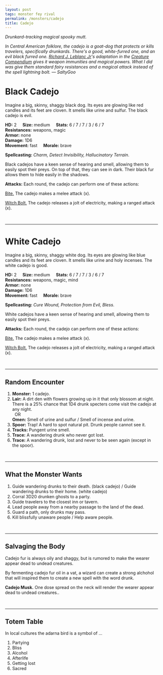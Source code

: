 ```yaml
---
layout: post
tags: monster fey rival
permalink: /monsters/cadejo
title: Cadejo
---
```


*Drunkard-tracking magical spooky mutt.*

<span class="alchemy"> *In Central American folklore, the cadejo is a goat-dog that protects or kills travelers, specifically drunkards. There's a good, white-furred one, and an evil black furred one. [Richard J. Leblanc Jr](http://savevsdragon.blogspot.com/)'s adaptation in the [Creature Compendium](https://www.drivethrurpg.com/product/147588/CC1-Creature-Compendium) gives it weapon immunities and magical powers. What I did was give them standard fairy resistances and a magical attack instead of the spell lightning bolt. — SaltyGoo* </span>

# Black Cadejo

Imagine a big, skinny, shaggy black dog. Its eyes are glowing like red candles and its feet are cloven. It smells like urine and sulfur. The black cadejo is evil.

**HD:** 2  &nbsp; &nbsp;  **Size:** medium &nbsp; &nbsp; **Stats:** 6 / 7 / 7 / 3 / 6 / 7  <br>
**Resistances:** weapons, magic <br>
**Armor:** none <br>
**Damage:** 1D6 <br>
**Movement:** fast &nbsp; &nbsp; **Morale:** brave <br>

**Spellcasting:** *Charm, Detect Invisibility, Hallucinatory Terrain*. 

Black cadejos have a keen sense of hearing and smell, allowing them to easily spot their preys. On top of that, they can see in dark. Their black fur allows them to hide easily in the shadows.

**Attacks:** Each round, the cadejo can perform one of these actions:

<ins>Bite.</ins> The cadejo makes a melee attack (x).

<ins>Witch Bolt.</ins> The cadejo releases a jolt of electricity, making a ranged attack (x).

<br>

---

# White Cadejo

Imagine a big, skinny, shaggy white dog. Its eyes are glowing like blue candles and its feet are cloven. It smells like urine and holy incenses. The white cadejo is good.

**HD:** 2  &nbsp; &nbsp;  **Size:** medium &nbsp; &nbsp; **Stats:** 6 / 7 / 7 / 3 / 6 / 7  <br>
**Resistances:** weapons, magic, mind <br>
**Armor:** none <br>
**Damage:** 1D6 <br>
**Movement:** fast &nbsp; &nbsp; **Morale:** brave <br>

**Spellcasting:** *Cure Wound, Protection from Evil, Bless*. 

White cadejos have a keen sense of hearing and smell, allowing them to easily spot their preys. 

**Attacks:** Each round, the cadejo can perform one of these actions:

<ins>Bite.</ins> The cadejo makes a melee attack (x).

<ins>Witch Bolt.</ins> The cadejo releases a jolt of electricity, making a ranged attack (x).

<br>

---

## Random Encounter

1. **Monster:** 1 cadejo.
1. **Lair:** A dirt den with flowers growing up in it that only blossom at night. There is a 25% chance that 1D4 drunk specters come visit the cadejo at any night. <br>	&nbsp; OR <br>	**Omen:** Smell of urine and sulfur / Smell of incense and urine.
1. **Spoor:** Trap! A hard to spot natural pit. Drunk people cannot see it.
1. **Tracks:** Pungent urine smell.
1. **Trace:** A wandering drunk who never got lost.
1. **Trace:** A wandering drunk, lost and never to be seen again (except in the spoor).

<br>

---

## What the Monster Wants

1. Guide wandering drunks to their death. (black cadejo) / Guide wandering drunks to their home. (white cadejo)
1. Corral 3D20 drunken ghosts to a party.
1. Guide travelers to the closest inn or tavern.
1. Lead people away from a nearby passage to the land of the dead.
1. Guard a path, only drunks may pass.
1. Kill blissfully unaware people / Help aware people.

<br>

---

## Salvaging the Body

Cadejo fur is always oily and shaggy, but is rumored to make the wearer appear dead to undead creatures.

By fermenting cadejo fur oil in a vat, a wizard can create a strong alchohol that will inspired them to create a new spell with the word drunk.

<span class="alchemy">**Cadejo Musk.** One dose spread on the neck will render the wearer appear dead to undead creatures..</span>

<br>

---

## Totem Table

In local cultures the adarna bird is a symbol of ...

1. Partying
1. Bliss
1. Alcohol
1. Afterlife
1. Getting lost
1. Sacred 




